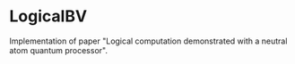 # LogicalBV
Implementation of paper "Logical computation demonstrated with a neutral atom quantum processor".
